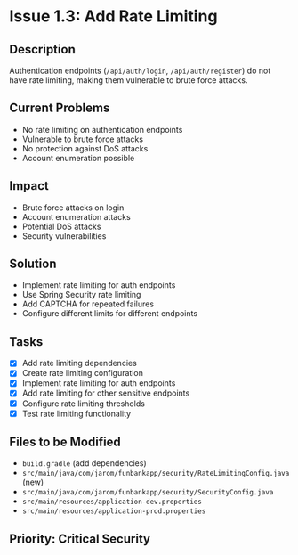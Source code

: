 # Issue 1.3: Add Rate Limiting

## Description
Authentication endpoints (`/api/auth/login`, `/api/auth/register`) do not have rate limiting, making them vulnerable to brute force attacks.

## Current Problems
- No rate limiting on authentication endpoints
- Vulnerable to brute force attacks
- No protection against DoS attacks
- Account enumeration possible

## Impact
- Brute force attacks on login
- Account enumeration attacks
- Potential DoS attacks
- Security vulnerabilities

## Solution
- Implement rate limiting for auth endpoints
- Use Spring Security rate limiting
- Add CAPTCHA for repeated failures
- Configure different limits for different endpoints

## Tasks
- [x] Add rate limiting dependencies
- [x] Create rate limiting configuration
- [x] Implement rate limiting for auth endpoints
- [x] Add rate limiting for other sensitive endpoints
- [x] Configure rate limiting thresholds
- [x] Test rate limiting functionality

## Files to be Modified
- `build.gradle` (add dependencies)
- `src/main/java/com/jarom/funbankapp/security/RateLimitingConfig.java` (new)
- `src/main/java/com/jarom/funbankapp/security/SecurityConfig.java`
- `src/main/resources/application-dev.properties`
- `src/main/resources/application-prod.properties`

## Priority: Critical Security 